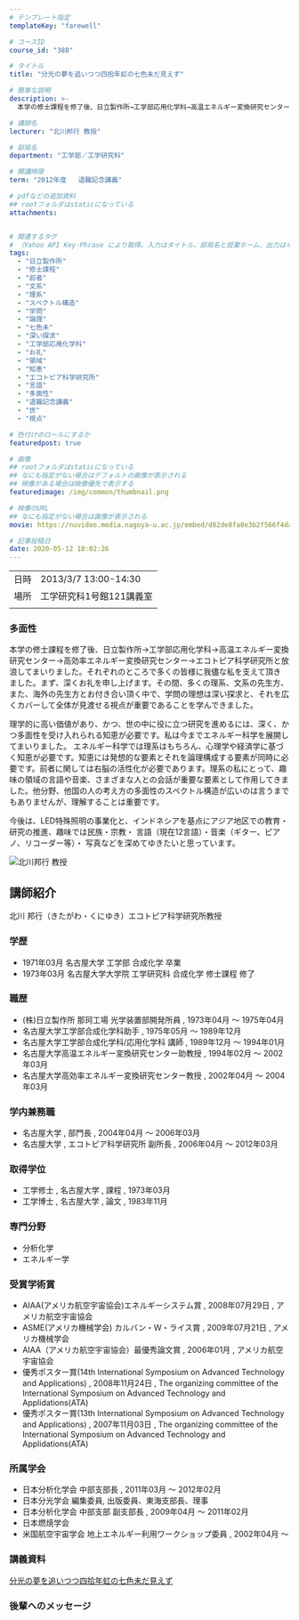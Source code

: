 ```yaml
---
# テンプレート指定
templateKey: "farewell"

# コースID
course_id: "388"

# タイトル
title: "分光の夢を追いつつ四拾年虹の七色未だ見えず"

# 簡単な説明
description: >-
  本学の修士課程を修了後、日立製作所→工学部応用化学科→高温エネルギー変換研究センター→高効率エネルギー変換研究センター→エコトピア科学研究所と放浪してまいりました。それぞれのところで多くの皆様に我儘な私を支えて頂き ました。まず、深くお礼を申し上げます。その間、多くの理系、文系の先生方、また、海外の先生方とお付き合い頂く中で、学問の理想は深い探求と、それを広くカバーして全体が見渡せる視点が重要 ....

# 講師名
lecturer: "北川邦行 教授"

# 部局名
department: "工学部／工学研究科"

# 開講時限
term: "2012年度	退職記念講義"

# pdfなどの追加資料
## rootフォルダはstaticになっている
attachments:


# 関連するタグ
# （Yahoo API Key-Phrase により取得。入力はタイトル、部局名と授業ホーム、出力はキーフレーズ（tags））
tags:
  - "日立製作所"
  - "修士課程"
  - "前者"
  - "文系"
  - "理系"
  - "スペクトル構造"
  - "学問"
  - "論理"
  - "七色未"
  - "深い探求"
  - "工学部応用化学科"
  - "お礼"
  - "領域"
  - "知恵"
  - "エコトピア科学研究所"
  - "言語"
  - "多面性"
  - "退職記念講義"
  - "世"
  - "視点"

# 色付けのロールにするか
featuredpost: true

# 画像
## rootフォルダはstaticになっている
## なにも指定がない場合はデフォルトの画像が表示される
## 映像がある場合は映像優先で表示する
featuredimage: /img/common/thumbnail.png

# 映像のURL
## なにも指定がない場合は画像が表示される
movie: https://nuvideo.media.nagoya-u.ac.jp/embed/d82de8fa0e3b2f566f4da6ff60ba2e2a7594c2da

# 記事投稿日
date: 2020-05-12 18:02:26
---
```


|   |   |
|---|---|
| 日時 | 2013/3/7  13:00-14:30 |
| 場所 | 工学研究科1号館121講義室 |
|   |   |


### 多面性

本学の修士課程を修了後、日立製作所→工学部応用化学科→高温エネルギー変換研究センター→高効率エネルギー変換研究センター→エコトピア科学研究所と放浪してまいりました。それぞれのところで多くの皆様に我儘な私を支えて頂き ました。まず、深くお礼を申し上げます。その間、多くの理系、文系の先生方、また、海外の先生方とお付き合い頂く中で、学問の理想は深い探求と、それを広くカバーして全体が見渡せる視点が重要であることを学んできました。

理学的に高い価値があり、かつ、世の中に役に立つ研究を進めるには、深く、かつ多面性を受け入れられる知恵が必要です。私は今までエネルギー科学を展開してまいりました。 エネルギー科学では理系はもちろん、心理学や経済学に基づく知恵が必要です。知恵には発想的な要素とそれを論理構成する要素が同時に必要です。前者に関しては右脳の活性化が必要であります。理系の私にとって、趣味の領域の言語や音楽、さまざまな人との会話が重要な要素として作用してきました。他分野、他国の人の考え方の多面性のスペクトル構造が広いのは言うまでもありませんが、理解することは重要です。

今後は、LED特殊照明の事業化と、インドネシアを基点にアジア地区での教育・研究の推進、趣味では民族・宗教・ 言語（現在12言語）・音楽（ギター、ピアノ、リコーダー等）・ 写真などを深めてゆきたいと思っています。


![北川邦行 教授](https://ocw.nagoya-u.jp/files/388/s_H24Kitagawa_facephoto.jpg) 

## 講師紹介

北川 邦行（きたがわ・くにゆき）エコトピア科学研究所教授

### 学歴

* 1971年03月 名古屋大学 工学部 合成化学 卒業
* 1973年03月 名古屋大学大学院 工学研究科 合成化学 修士課程 修了

### 職歴

* (株)日立製作所 那珂工場 光学装置部開発所員 , 1973年04月 〜 1975年04月
* 名古屋大学工学部合成化学科助手 , 1975年05月 〜 1989年12月
* 名古屋大学工学部合成化学科/応用化学科 講師 , 1989年12月 〜 1994年01月
* 名古屋大学高温エネルギー変換研究センター助教授 , 1994年02月 〜 2002年03月
* 名古屋大学高効率エネルギー変換研究センター教授 , 2002年04月 〜 2004年03月

### 学内兼務職

* 名古屋大学 , 部門長 , 2004年04月 〜 2006年03月
* 名古屋大学 , エコトピア科学研究所 副所長 , 2006年04月 〜 2012年03月

### 取得学位

* 工学修士 , 名古屋大学 , 課程 , 1973年03月
* 工学博士 , 名古屋大学 , 論文 , 1983年11月

### 専門分野

* 分析化学
* エネルギー学

### 受賞学術賞

* AIAA(アメリカ航空宇宙協会)エネルギーシステム賞 , 2008年07月29日 , アメリカ航空宇宙協会
* ASME(アメリカ機械学会) カルバン・Ｗ・ライス賞 , 2009年07月21日 , アメリカ機械学会
* AIAA（アメリカ航空宇宙協会）最優秀論文賞 , 2006年01月 , アメリカ航空宇宙協会
* 優秀ポスター賞(14th International Symposium on Advanced Technology and Applications) , 2008年11月24日 , The organizing committee of the International Symposium on Advanced Technology and Applidations(ATA)
* 優秀ポスター賞(13th International Symposium on Advanced Technology and Applications) , 2007年11月03日 , The organizing committee of the International Symposium on Advanced Technology and Applidations(ATA)

### 所属学会

* 日本分析化学会 中部支部長 , 2011年03月 〜 2012年02月
* 日本分光学会 編集委員, 出版委員、東海支部長、理事
* 日本分析化学会 中部支部 副支部長 , 2009年04月 〜 2011年02月
* 日本燃焼学会
* 米国航空宇宙学会 地上エネルギー利用ワークショップ委員 , 2002年04月 〜


### 講義資料

[分光の夢を追いつつ四拾年虹の七色未だ見えず](https://ocw.nagoya-u.jp/files/388/H24kitagawaLL_materials_.pdf) 

### 後輩へのメッセージ

<a target="blank" href="https://nuvideo.media.nagoya-u.ac.jp/embed/d82de8fa0e3b2f566f4da6ff60ba2e2a7594c2da" width="640" height="360" frameborder="0" allowfullscreen></iframe>
-----